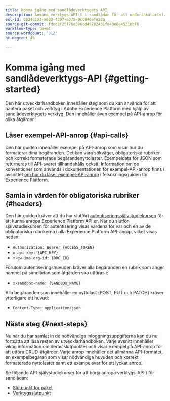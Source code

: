 ```yaml
---
title: Komma igång med sandlådeverktygets API
description: Använd verktygs-API:t i sandlådan för att undersöka artefakter och exportera och importera en ögonblicksbild av sandlådekonfigurationer mellan sandlådor. Följ den här användarhandboken om du vill lära dig hur du utför viktiga åtgärder med API:t.
exl-id: 0b34d153-a603-4397-a375-9cc846efe23a
source-git-commit: fded2f25f76e396cd49702431fa40e8e4521ebf8
workflow-type: tm+mt
source-wordcount: '312'
ht-degree: 4%

---
```


# Komma igång med sandlådeverktygs-API {#getting-started}

Den här utvecklarhandboken innehåller steg som du kan använda för att hantera paket och verktyg i Adobe Experience Platform med hjälp av sandlådeverktygets verktyg. Den innehåller även exempel på API-anrop för olika åtgärder.

## Läser exempel-API-anrop {#api-calls}

Den här guiden innehåller exempel på API-anrop som visar hur du formaterar dina begäranden. Det kan vara sökvägar, obligatoriska rubriker och korrekt formaterade begärandenyttolaster. Exempeldata för JSON som returneras till API-svaret tillhandahålls också. Information om de konventioner som används i dokumentationen för exempel-API-anrop finns i avsnittet [om hur du läser exempel-API-anrop](/help/landing/troubleshooting.md#how-do-i-format-an-api-request) i felsökningsguiden för Experience Platform.

## Samla in värden för obligatoriska rubriker {#headers}

Den här guiden kräver att du har slutfört [autentiseringssjälvstudiekursen](https://www.adobe.com/go/platform-api-authentication-en) för att kunna anropa Experience Platform API:er. När du slutför självstudiekursen för autentisering visas värdena för var och en av de obligatoriska rubrikerna i alla Experience Platform API-anrop, vilket visas nedan:

* `Authorization: Bearer {ACCESS_TOKEN}`
* `x-api-key: {API_KEY}`
* `x-gw-ims-org-id: {ORG_ID}`

Förutom autentiseringshuvuden kräver alla begäranden en rubrik som anger namnet på sandlådan som åtgärden ska utföras i:

* `x-sandbox-name: {SANDBOX_NAME}`

Alla begäranden som innehåller en nyttolast (POST, PUT och PATCH) kräver ytterligare ett huvud:

* `Content-Type: application/json`

## Nästa steg {#next-steps}

Nu när du har samlat in de nödvändiga inloggningsuppgifterna kan du nu fortsätta att läsa resten av utvecklarhandboken. Varje avsnitt innehåller viktig information om deras slutpunkter och visar exempel på API-anrop för att utföra CRUD-åtgärder. Varje anrop innehåller det allmänna API-formatet, en exempelbegäran som visar nödvändiga huvuden och korrekt formaterade nyttolaster samt ett exempelsvar för ett lyckat anrop.

Se följande API-självstudiekurser för att börja anropa verktygs-API:t för sandlådan:

* [Slutpunkt för paket](./packages.md)
* [Verktygsslutpunkt](./tools.md)
